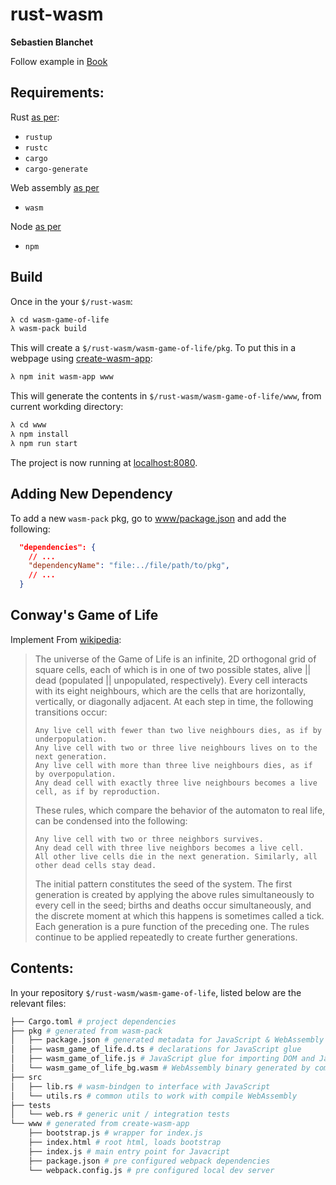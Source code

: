 # rust-wasm

**Sebastien Blanchet**

Follow example in [Book](https://rustwasm.github.io/book/)

## Requirements:

Rust [as per](https://www.rust-lang.org/tools/install):
* `rustup`
* `rustc`
* `cargo`
* `cargo-generate`

Web assembly [as per](https://rustwasm.github.io/wasm-pack/installer/)
* `wasm`

Node [as per](https://www.npmjs.com/get-npm)
* `npm`

## Build

Once in the your `$/rust-wasm`:

```bash
λ cd wasm-game-of-life
λ wasm-pack build
```

This will create a `$/rust-wasm/wasm-game-of-life/pkg`. To put this in a webpage using [create-wasm-app](https://github.com/rustwasm/create-wasm-app):
``` bash
λ npm init wasm-app www
```

This will generate the contents in `$/rust-wasm/wasm-game-of-life/www`, from current workding directory:
```bash
λ cd www
λ npm install
λ npm run start
```

The project is now running at [localhost:8080](http://localhost:8080/).

## Adding New Dependency

To add a new `wasm-pack` pkg, go to [www/package.json](wasm-game-of-life/www/package.json) and add the following:

```json
  "dependencies": {
    // ...
    "dependencyName": "file:../file/path/to/pkg",
    // ...
  }
```

## Conway's Game of Life

Implement From [wikipedia](https://en.wikipedia.org/wiki/Conway%27s_Game_of_Life):

> The universe of the Game of Life is an infinite, 2D orthogonal grid of square cells, each of which is
> in one of two possible states, alive || dead (populated || unpopulated, respectively). Every cell interacts 
> with its eight neighbours, which are the cells that are horizontally, vertically, or diagonally adjacent. At each 
> step in time, the following transitions occur:
> 
>     Any live cell with fewer than two live neighbours dies, as if by underpopulation.
>     Any live cell with two or three live neighbours lives on to the next generation.
>     Any live cell with more than three live neighbours dies, as if by overpopulation.
>     Any dead cell with exactly three live neighbours becomes a live cell, as if by reproduction.
>
> These rules, which compare the behavior of the automaton to real life, can be condensed into the following:
> 
>     Any live cell with two or three neighbors survives.
>     Any dead cell with three live neighbors becomes a live cell.
>     All other live cells die in the next generation. Similarly, all other dead cells stay dead.
>
> The initial pattern constitutes the seed of the system. The first generation is created by applying the above rules 
> simultaneously to every cell in the seed; births and deaths occur simultaneously, and the discrete moment at which 
> this happens is sometimes called a tick. Each generation is a pure function of the preceding one. The rules 
> continue to be applied repeatedly to create further generations.
>


## Contents:

In your repository `$/rust-wasm/wasm-game-of-life`, listed below are the relevant files:

``` bash
├── Cargo.toml # project dependencies
├── pkg # generated from wasm-pack
│   ├── package.json # generated metadata for JavaScript & WebAssembly
│   ├── wasm_game_of_life.d.ts # declarations for JavaScript glue
│   ├── wasm_game_of_life.js # JavaScript glue for importing DOM and JavaScript into Rust
│   └── wasm_game_of_life_bg.wasm # WebAssembly binary generated by compiler from ../src/
├── src
│   ├── lib.rs # wasm-bindgen to interface with JavaScript
│   └── utils.rs # common utils to work with compile WebAssembly
├── tests
│   └── web.rs # generic unit / integration tests
└── www # generated from create-wasm-app
    ├── bootstrap.js # wrapper for index.js
    ├── index.html # root html, loads bootstrap
    ├── index.js # main entry point for Javacript
    ├── package.json # pre configured webpack dependencies
    └── webpack.config.js # pre configured local dev server
```
